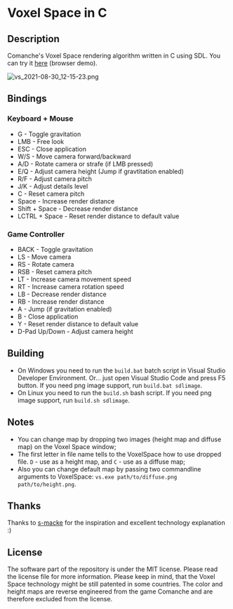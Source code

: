 # Voxel Space in C

## Description

Comanche's Voxel Space rendering algorithm written in C using SDL. You can try it [here](http://igvx.ru/vs_sdl/) (browser demo).

![vs_2021-08-30_12-15-23.png](https://user-images.githubusercontent.com/40758030/131331416-0491eb7e-dcde-4857-a524-c87d94ae4a76.png)


## Bindings

### Keyboard + Mouse

* G - Toggle gravitation
* LMB - Free look
* ESC - Close application
* W/S - Move camera forward/backward
* A/D - Rotate camera or strafe (if LMB pressed)
* E/Q - Adjust camera height (Jump if gravtitation enabled)
* R/F - Adjust camera pitch
* J/K - Adjust details level
* C - Reset camera pitch
* Space - Increase render distance
* Shift + Space - Decrease render distance
* LCTRL + Space - Reset render distance to default value

### Game Controller

* BACK - Toggle gravitation
* LS - Move camera
* RS - Rotate camera
* RSB - Reset camera pitch
* LT - Increase camera movement speed
* RT - Increase camera rotation speed
* LB - Decrease render distance
* RB - Increase render distance
* A - Jump (if gravitation enabled)
* B - Close application
* Y - Reset render distance to default value
* D-Pad Up/Down - Adjust camera height

## Building

* On Windows you need to run the ``build.bat`` batch script in Visual Studio Developer Environment. Or... just open Visual Studio Code and press F5 button. If you need png image support, run ``build.bat sdlimage``.
* On Linux you need to run the ``build.sh`` bash script. If you need png image support, run ``build.sh sdlimage``.


## Notes

* You can change map by dropping two images (height map and diffuse map) on the Voxel Space window;
* The first letter in file name tells to the VoxelSpace how to use dropped file. ``D`` - use as a height map, and ``C`` - use as a diffuse map;
* Also you can change default map by passing two commandline arguments to VoxelSpace: ``vs.exe path/to/diffuse.png path/to/height.png``.

## Thanks

Thanks to [s-macke](https://github.com/s-macke/VoxelSpace/) for the inspiration and excellent technology explanation :)

## License

The software part of the repository is under the MIT license. Please read the license file for more information. Please keep in mind, that the Voxel Space technology might be still patented in some countries. The color and height maps are reverse engineered from the game Comanche and are therefore excluded from the license.
